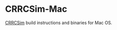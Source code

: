 CRRCSim-Mac
===========

[CRRCSim](http://sourceforge.net/apps/mediawiki/crrcsim/) build instructions and binaries for Mac OS.

